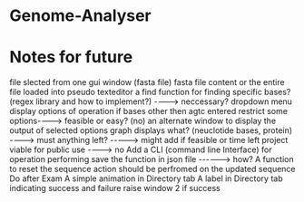 # Genome-Analyser
# Notes for future
file slected from one gui window (fasta file)
fasta file content or the entire file loaded  into pseudo texteditor 
a find function for finding specific bases? (regex library and how to implement?) ----> neccessary?
dropdown menu display options of operation
if bases other then agtc entered restrict some options----> feasible or easy? (no)
an alternate window to display the output of selected options
graph displays what? (neuclotide bases, protein) ----> must
anything left? -----> might add if feasible or time left 
project viable for public use ----> no
Add a CLI (command line Interface) for operation performing 
save the function in json file ------> how?
A function to reset the sequence
action should be perfromed on the updated sequence
Do after Exam
A simple animation in Directory tab
A label in Directory tab indicating success and failure
raise window 2 if success



